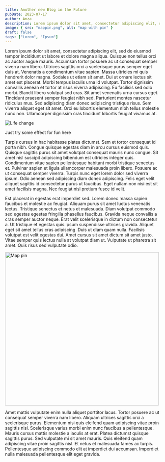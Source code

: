 ```yaml
---
title: Another new Blog in the Future
pubDate: 2023-07-17
author: Anza
description: Lorem ipsum dolor sit amet, consectetur adipiscing elit, sed do eiusmod tempor incididunt ut labore et dolore magna aliqua. Ut enim ad minim veniam, quis nostrud exercitation ullamco laboris nisi ut aliquip ex ea commodo consequat. Duis aute irure dolor in reprehenderit in voluptate velit esse cillum dolore eu fugiat nulla pariatur. Excepteur sint occaecat cupidatat non proident, sunt in culpa qui officia deserunt mollit anim id est laborum.
image: { src: "mappin.png", alt: "map with pin" }
draft: false
tags: ["Lorem", "Ipsum"]
---
```


<p class="blog-text">
Lorem ipsum dolor sit amet, consectetur adipiscing elit, sed do eiusmod tempor incididunt ut labore et dolore magna aliqua. Quisque non tellus orci ac auctor augue mauris. Accumsan tortor posuere ac ut consequat semper viverra nam libero. Ultrices sagittis orci a scelerisque purus semper eget duis at. Venenatis a condimentum vitae sapien. Massa ultricies mi quis hendrerit dolor magna. Sodales ut etiam sit amet. Dui ut ornare lectus sit amet est placerat. Morbi tempus iaculis urna id volutpat. Tortor dignissim convallis aenean et tortor at risus viverra adipiscing. Eu facilisis sed odio morbi. Blandit libero volutpat sed cras. Sit amet venenatis urna cursus eget. Tincidunt praesent semper feugiat nibh sed. Parturient montes nascetur ridiculus mus. Sed adipiscing diam donec adipiscing tristique risus. Sem viverra aliquet eget sit amet. Orci eu lobortis elementum nibh tellus molestie nunc non. Ullamcorper dignissim cras tincidunt lobortis feugiat vivamus at.
</p>

<img class=" blur-lg hover:blur-0 transition duration-500 rounded-md" src="/lifechange.png" alt="Life change">
<p class="text-red-600">Just try some effect for fun here</p>

<p class="blog-text">
Turpis cursus in hac habitasse platea dictumst. Sem et tortor consequat id porta nibh. Congue quisque egestas diam in arcu cursus euismod quis. Quisque sagittis purus sit amet volutpat consequat mauris nunc congue. Sit amet nisl suscipit adipiscing bibendum est ultricies integer quis. Condimentum vitae sapien pellentesque habitant morbi tristique senectus et. Pulvinar sapien et ligula ullamcorper malesuada proin libero. Posuere ac ut consequat semper viverra. Turpis nunc eget lorem dolor sed viverra ipsum. Odio aenean sed adipiscing diam donec adipiscing. Felis eget velit aliquet sagittis id consectetur purus ut faucibus. Eget nullam non nisi est sit amet facilisis magna. Nec feugiat nisl pretium fusce id velit.
</p>
<p class="blog-text">
Est placerat in egestas erat imperdiet sed. Lorem donec massa sapien faucibus et molestie ac feugiat. Aliquam purus sit amet luctus venenatis lectus. Tristique senectus et netus et malesuada. Diam volutpat commodo sed egestas egestas fringilla phasellus faucibus. Gravida neque convallis a cras semper auctor neque. Erat velit scelerisque in dictum non consectetur a. Ut tristique et egestas quis ipsum suspendisse ultrices gravida. Aliquet eget sit amet tellus cras adipiscing. Duis ut diam quam nulla. Facilisis volutpat est velit egestas dui. Amet cursus sit amet dictum sit amet justo. Vitae semper quis lectus nulla at volutpat diam ut. Vulputate ut pharetra sit amet. Quis risus sed vulputate odio.

</p>

<img class=" grayscale hover:grayscale-0 transition duration-1000" style="width:500px;" src="/mappin.png" alt="Map pin">

<p class="blog-text">
Amet mattis vulputate enim nulla aliquet porttitor lacus. Tortor posuere ac ut consequat semper viverra nam libero. Aliquam ultrices sagittis orci a scelerisque purus. Elementum nisi quis eleifend quam adipiscing vitae proin sagittis nisl. Scelerisque varius morbi enim nunc faucibus a pellentesque. Mauris cursus mattis molestie a iaculis at erat. Platea dictumst quisque sagittis purus. Sed vulputate mi sit amet mauris. Quis eleifend quam adipiscing vitae proin sagittis nisl. Et netus et malesuada fames ac turpis. Pellentesque adipiscing commodo elit at imperdiet dui accumsan. Imperdiet nulla malesuada pellentesque elit eget gravida.
</p>
